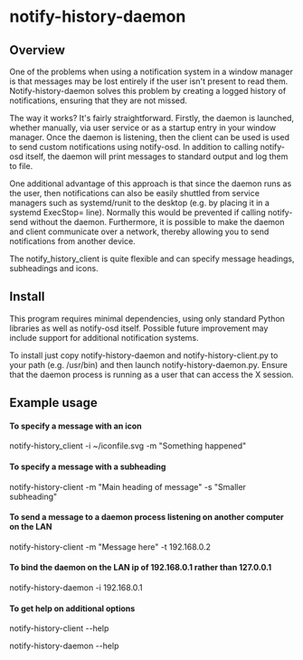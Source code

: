 # notify-history-daemon

## Overview
One of the problems when using a notification system in a window manager is that messages may be lost entirely if the user isn't present to read them. 
Notify-history-daemon solves this problem by creating a logged history of notifications, ensuring that they are not missed.

The way it works?  It's fairly straightforward. Firstly, the daemon is launched, whether manually, via user service or as a startup entry in your window manager. Once the daemon is listening, then the client can be used is used to send custom notifications using notify-osd. In addition to calling notify-osd itself, the daemon will print messages to standard output and log them to file.

One additional advantage of this approach is that since the daemon runs as the user, then notifications can also be easily shuttled from service managers such as systemd/runit to the desktop (e.g. by placing it in a systemd ExecStop= line). Normally this would be prevented if calling notify-send without the daemon.  Furthermore, it is possible to make the daemon and client communicate over a network, thereby allowing you to send notifications from another device.

The notify_history_client is quite flexible and can specify message headings, subheadings and icons.

## Install

This program requires minimal dependencies, using only standard Python libraries as well as notify-osd itself. Possible future improvement may include support for additional notification systems.

To install just copy notify-history-daemon and notify-history-client.py to your path (e.g. /usr/bin) and then launch notify-history-daemon.py.  Ensure that the daemon process is running as a user that can access the X session.

## Example usage
#### To specify a message with an icon 
notify-history_client -i ~/iconfile.svg -m "Something happened"
#### To specify a message with a subheading
notify-history-client -m "Main heading of message" -s "Smaller subheading"
#### To send a message to a daemon process listening on another computer on the LAN
notify-history-client -m "Message here" -t 192.168.0.2
#### To bind the daemon on the LAN ip of 192.168.0.1 rather than 127.0.0.1
notify-history-daemon -i 192.168.0.1
#### To get help on additional options 
notify-history-client --help

notify-history-daemon --help

